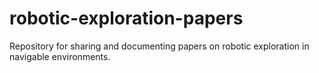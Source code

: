 # robotic-exploration-papers
Repository for sharing and documenting papers on robotic exploration in navigable environments. 
